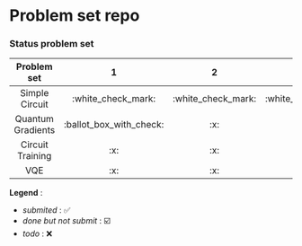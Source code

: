 # Problem set repo
### Status problem set
<table>
	<thead>
		<tr>
			<th align="center">Problem set</th>
			<th align="center">1</th>
			<th align="center">2</th>
			<th align="center">3</th>
		</tr>
	</thead>
	<tbody>
		<tr>
			<td align="center">Simple Circuit</td>
			<td align="center">:white_check_mark:</td>
			<td align="center">:white_check_mark:</td>
			<td align="center">:white_check_mark:</td>
		</tr>
		<tr>
			<td align="center">Quantum Gradients</td>
			<td align="center">:ballot_box_with_check:</td>
			<td align="center">:x:</td>
			<td align="center">:x:</td>
		</tr>
		<tr>
			<td align="center">Circuit Training</td>
			<td align="center">:x:</td>
			<td align="center">:x:</td>
			<td align="center">:x:</td>
		</tr>
		<tr>
			<td align="center">VQE</td>
			<td align="center">:x:</td>
			<td align="center">:x:</td>
			<td align="center">:x:</td>
		</tr>
	</tbody>
</table>

**Legend** :
- *submited* : :white_check_mark:
- *done but not submit* : :ballot_box_with_check:
- *todo* : :x:
